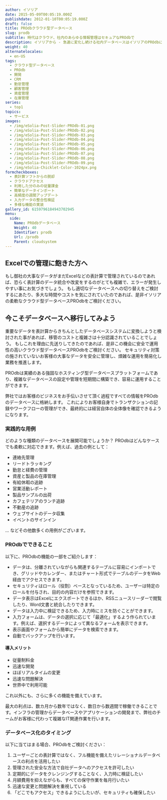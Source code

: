 ```yaml
---
author: イソリア
date: 2015-05-09T00:05:19.000Z
publishdate: 2012-01-10T00:05:19.000Z
draft: false
title: PROdbクラウド型データベース
slug: prodb
subtitle: 時代はクラウド、社内のあらゆる情報管理はセキュアなPROdbで
description: イソリアから - 急速に変化し続ける社内データベースはイソリアのPROdbにて一括管理。その他ソフトウェア開発も
weight: 40
alternatelocales:
  - en-US
tags:
  - クラウド型データベース
  - PROdb
  - 開発
  - CRM
  - 勤怠管理
  - 顧客管理
  - 資産管理
  - 在庫管理
series:
  - top1
topics:
  - サービス
images:
  - /img/eSolia-Post-Slider-PROdb-01.png
  - /img/eSolia-Post-Slider-PROdb-02.png
  - /img/eSolia-Post-Slider-PROdb-03.png
  - /img/eSolia-Post-Slider-PROdb-04.png
  - /img/eSolia-Post-Slider-PROdb-05.png
  - /img/eSolia-Post-Slider-PROdb-06.png
  - /img/eSolia-Post-Slider-PROdb-07.png
  - /img/eSolia-Post-Slider-PROdb-08.png
  - /img/eSolia-Post-Slider-PROdb-09.png  
  - /img/eSolia-Chicklet-Color-1024px.png
formcheckboxes:
  - 表計算ソフトからの脱却
  - クラウドアクセス
  - 利用した分のみの従量課金
  - 簡単なデータインポート
  - 高頻度の週間アップデート
  - 入力データの整合性検証
  - 多様な機能の実装
gallery_id: 6159796184943702945
menu:
  side:
    Name: PROdbデータベース
    Weight: 40
    Identifier: prodb
    Url: /prodb
    Parent: cloudsystem
---
```


## Excelでの管理に飽きた方へ

もし御社の大事なデータがまだExcelなどの表計算で管理されているのであれば、恐らく表計算のデータ統合や改変をするのがとても複雑で、エラーが発生しやすい事にお気づきでしょう。
もし適切なデータベースへの切り替えをご検討するにあたり、多大な時間やコストを気にされていたのであれば、是非イソリアの柔軟なクラウド型データベースPROdbをご検討ください。

## 今こそデータベースへ移行してみよう

重要なデータを表計算からきちんとしたデータベースシステムに変換しようと検討された事があれば、移管のコストと複雑さは十分認識されていることでしょう。
もしこれを理由に先送りしてきたのであれば、是非この機会に安全で運用性の高いクラウド型データベースPROdbをご検討ください。
セキュリティ対策の施されていないお客様の大事なデータを安全に管理し、煩雑な運用を簡易化し業務を推進します。

PROdbは実績のある強固なホスティング型データベースプラットフォームであり、複雑なデータベースの設定や管理を短期間に構築でき、容易に運用することができます。

弊社ではお客様のビジネスをお手伝いさせて頂く過程ですべての情報をPROdbのデータベースに格納します。
これによりお客様自身でトランザクションの記録やワークフローの管理ができ、最終的には経営自体の全体像を確認できるようになります。

### 実践的な用例

どのような種類のデータベースを展開可能でしょうか？
PROdbはどんなケースでも柔軟に対応できます。例えば、過去の例として：

* 連絡先管理
* リードトラッキング
* 勤怠と経費の管理
* 資産と製品の在庫管理
* 有給休暇の追跡
* 営業活動レポート
* 製品サンプルの出荷
* カフェテリアのランチ追跡
* 不動産の追跡
* ウェブサイトのデータ収集
* イベントのサインイン

... などその他数多くの用例がございます。

### PROdbでできること

以下に、PROdbの機能の一部をご紹介します：

* データは、分離されていながらも関連するテーブルに容易にインポートでき、グリッドやカレンダー、またはチャート形式でテーブルのデータをWeb経由でアクセスできます。
* セキュリティはロール（役割）ベースとなっているため、ユーザーは特定のロールを付与され、目的の内容だけを参照できます。
* データ表示はExcelにエクスポートできるほか、RSSニュースリーダーで閲覧したり、Word文書と統合したりできます。
* データは入力中に検証できるため、入力時にミスを防ぐことができます。
* 入力フォームは、データの選択に応じて「最適化」するよう作られています。例えば、選択するデータによって異なるフォームを表示できます。
* 表示画面やフォームから簡単にデータを検索できます。
* 自動でバックアップを行います。

<div class="esolia-card-panel deep-purple darken-4 z-depth-1">
  <h4 class="center green-text text-accent-3">導入メリット</h4>
    <ul>
      <li class="white-text">従量制料金</li>
      <li class="white-text">迅速な開発</li>
      <li class="white-text">ほぼリアルタイムの変更</li>
      <li class="white-text">迅速な問題解決</li>
      <li class="white-text">世界中で利用可能</li>
    </ul>
</div>

これ以外にも、さらに多くの機能を備えています。

最大の利点は、数カ月から数年ではなく、数日から数週間で稼働できることです。インフラの管理からデータベースやアプリケーションの開発まで、弊社のチームがお客様に代わって複雑なIT関連作業を行います。

### データベース化のタイミング

以下に当てはまる場合、PROdbをご検討ください：

1. ユーザーごとの表計算ではなく、フル機能を備えたリレーショナルデータベースの利点を活用したい
1. 管理された安全な方法で自社データへのアクセスを許可したい
1. 定期的にデータをクレンジングすることなく、入力時に検証したい
1. 月額費用を抑えながらも、すべての保守作業を毎月行いたい
1. 迅速な変更と問題解決を重視している
1. 「どこでもアクセス」できるようにしたいが、セキュリティも確保したい
